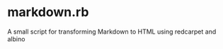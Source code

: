 markdown.rb
===========

A small script for transforming Markdown to HTML using redcarpet and albino